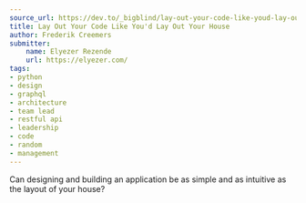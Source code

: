 ```yaml
---
source_url: https://dev.to/_bigblind/lay-out-your-code-like-youd-lay-out-your-house-hco
title: Lay Out Your Code Like You'd Lay Out Your House
author: Frederik Creemers
submitter:
    name: Elyezer Rezende
    url: https://elyezer.com/
tags:
- python
- design
- graphql
- architecture
- team lead
- restful api
- leadership
- code
- random
- management
---
```


Can designing and building an application be as simple and as intuitive as the layout of your house?

